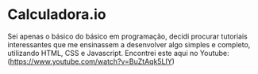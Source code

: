 # Calculadora.io

Sei apenas o básico do básico em programação, decidi procurar tutoriais interessantes que me ensinassem a desenvolver algo simples e completo, utilizando HTML, CSS e Javascript.
Encontrei este aqui no Youtube:
(https://www.youtube.com/watch?v=BuZtAqk5LIY)
